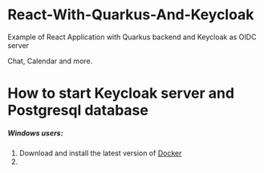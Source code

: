 # React-With-Quarkus-And-Keycloak
Example of React Application with Quarkus backend and Keycloak as OIDC server

Chat, Calendar and more.

# How to start Keycloak server and Postgresql database

##### Windows users:
1. Download and install the latest version of [Docker](https://www.docker.com/)
2. 
